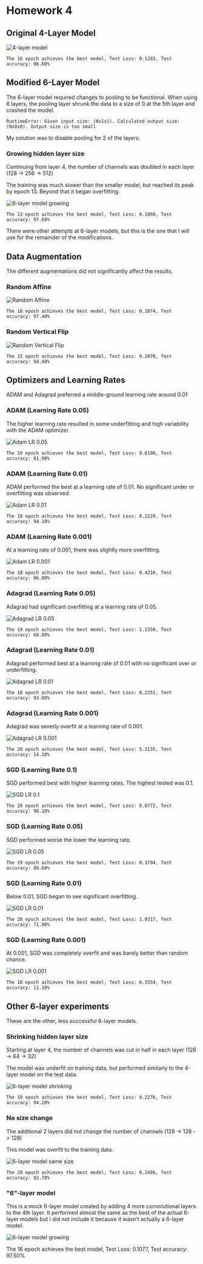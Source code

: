 # Homework 4

## Original 4-Layer Model

![4-layer model](./images/4-layer-model.png)

```
The 16 epoch achieves the best model, Test Loss: 0.1283, Test accuracy: 96.60%
```

## Modified 6-Layer Model

The 6-layer model required changes to pooling to be functional. When using 6 layers, the pooling layer shrunk the data to a size of 0 at the 5th layer and crashed the model.

```
RuntimeError: Given input size: (Nx1x1). Calculated output size: (Nx0x0). Output size is too small
```

My solution was to disable pooling for 2 of the layers.

### Growing hidden layer size

Continuing from layer 4, the number of channels was doubled in each layer (128 -> 256 -> 512)

The training was much slower than the smaller model, but reached its peak by epoch 13. Beyond that it began overfitting.

![6-layer model growing](./images/6-layer-model-grow.png)

```
The 13 epoch achieves the best model, Test Loss: 0.1068, Test accuracy: 97.60%
```

There were other attempts at 6-layer models, but this is the one that I will use for the remainder of the modifications.

## Data Augmentation

The different augmentations did not significantly affect the results.

### Random Affine

![Random Affine](./images/random-affine.png)

```
The 18 epoch achieves the best model, Test Loss: 0.1074, Test accuracy: 97.40%
```

### Random Vertical Flip

![Random Vertical Flip](./images/random-vertical-flip.png)

```
The 15 epoch achieves the best model, Test Loss: 0.2070, Test accuracy: 94.40%
```

## Optimizers and Learning Rates

ADAM and Adagrad preferred a middle-ground learning rate around 0.01

### ADAM (Learning Rate 0.05)

The higher learning rate resulted in some underfitting and high variability with the ADAM optimizer.

![Adam LR 0.05](./images/adam-lr-0.05.png)

```
The 19 epoch achieves the best model, Test Loss: 0.6100, Test accuracy: 81.90%
```

### ADAM (Learning Rate 0.01)

ADAM performed the best at a learning rate of 0.01. No significant under or overfitting was observed.

![Adam LR 0.01](./images/adam-lr-0.01.png)

```
The 18 epoch achieves the best model, Test Loss: 0.2229, Test accuracy: 94.10%
```

### ADAM (Learning Rate 0.001)

At a learning rate of 0.001, there was slightly more overfitting.

![Adam LR 0.001](./images/adam-lr-0.001.png)

```
The 18 epoch achieves the best model, Test Loss: 0.4210, Test accuracy: 86.00%
```

### Adagrad (Learning Rate 0.05)

Adagrad had significant overfitting at a learning rate of 0.05.

![Adagrad LR 0.05](./images/adagrad-lr-0.05.png)

```
The 19 epoch achieves the best model, Test Loss: 1.1350, Test accuracy: 68.80%
```

### Adagrad (Learning Rate 0.01)

Adagrad performed best at a learning rate of 0.01 with no significant over or underfitting.

![Adagrad LR 0.01](./images/adagrad-lr-0.01.png)

```
The 18 epoch achieves the best model, Test Loss: 0.2251, Test accuracy: 93.80%
```

### Adagrad (Learning Rate 0.001)

Adagrad was severly overfit at a learning rate of 0.001.

![Adagrad LR 0.001](./images/adagrad-lr-0.001.png)

```
The 20 epoch achieves the best model, Test Loss: 5.3135, Test accuracy: 14.10%
```

### SGD (Learning Rate 0.1)

SGD performed best with higher learning rates. The highest tested was 0.1.

![SGD LR 0.1](./images/sgd-lr-0.1.png)

```
The 20 epoch achieves the best model, Test Loss: 0.0772, Test accuracy: 98.10%
```

### SGD (Learning Rate 0.05)

SGD performed worse the lower the learning rate.

![SGD LR 0.05](./images/sgd-lr-0.05.png)

```
The 19 epoch achieves the best model, Test Loss: 0.3794, Test accuracy: 88.60%
```

### SGD (Learning Rate 0.01)

Below 0.01, SGD began to see significant overfitting.

![SGD LR 0.01](./images/sgd-lr-0.01.png)

```
The 20 epoch achieves the best model, Test Loss: 1.0317, Test accuracy: 71.00%
```

### SGD (Learning Rate 0.001)

At 0.001, SGD was completely overfit and was barely better than random chance.

![SGD LR 0.001](./images/sgd-lr-0.001.png)

```
The 18 epoch achieves the best model, Test Loss: 6.3554, Test accuracy: 11.10%
```

## Other 6-layer experiments

These are the other, less successful 6-layer models.

### Shrinking hidden layer size

Starting at layer 4, the number of channels was cut in half in each layer (128 -> 64 -> 32)

The model was underfit on training data, but performed similarly to the 4-layer model on the test data.

![6-layer model shrinking](./images/6-layer-model-shrink.png)

```
The 19 epoch achieves the best model, Test Loss: 0.2276, Test accuracy: 94.20%
```

### No size change

The additional 2 layers did not change the number of channels (128 -> 128 -> 128)

This model was overfit to the training data.

![6-layer model same size](./images/6-layer-model-same-size.png)

```
The 20 epoch achieves the best model, Test Loss: 0.2486, Test accuracy: 92.70%
```

### "6"-layer model

This is a mock 6-layer model created by adding 4 more convolutional layers to the 4th layer. It performed almost the same as the best of the actual 6-layer models but I did not include it because it wasn't actually a 6-layer model.

![6-layer model growing](./images/4-layer-model-4-extra.png)

The 16 epoch achieves the best model, Test Loss: 0.1077, Test accuracy: 97.50%
